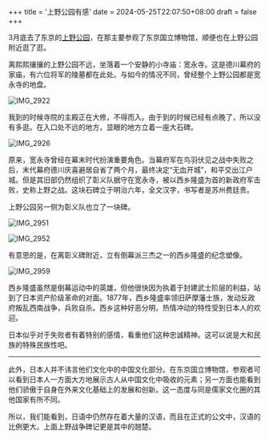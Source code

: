 +++
title = '上野公园有感'
date = 2024-05-25T22:07:50+08:00
draft = false
+++

3月底去了东京的[上野公园](https://www.japan-travel.cn/spot/1673/)，在那主要参观了东京国立博物馆，顺便也在上野公园附近逛了逛。

离熙熙攘攘的上野公园不远，坐落着一个安静的小寺庙：宽永寺。这是德川幕府的家庙，有六位将军的陵墓都在此处。与如今的情况不同，曾经整个上野公园都是宽永寺的地盘。

![IMG_2922](https://cdn.jsdelivr.net/gh/slad2019/gallery@main/blogs/pictures/IMG_2922.jpg)

我到的时候寺院的主殿正在大修，不得而入。由于到的时候已经有点晚了，所以没有多逛。在入口处不远的地方，显眼的地方立着一座大石碑。

![IMG_2926](https://cdn.jsdelivr.net/gh/slad2019/gallery@main/blogs/pictures/IMG_2926.jpg)

原来，宽永寺曾经在幕末时代扮演重要角色。当幕府军在鸟羽伏见之战中失败之后，末代幕府德川庆喜避居自省了两个月，最终决定“无血开城”，和平交出江户城。但是其旧部仍然组织了彰义队据守在宽永寺，被以西乡隆盛为首的新政府军击败，史称上野之战。这块石碑立于明治六年，全文汉字，书写者是苏州费廷贵。

上野公园另一侧为彰义队也立了一块碑。

![IMG_2951](https://cdn.jsdelivr.net/gh/slad2019/gallery@main/blogs/pictures/IMG_2951.jpg)

![IMG_2952](https://cdn.jsdelivr.net/gh/slad2019/gallery@main/blogs/pictures/IMG_2952.jpg)

有意思的是，在离彰义碑附近，立有倒幕派三杰之一的西乡隆盛的纪念塑像。

![IMG_2959](https://cdn.jsdelivr.net/gh/slad2019/gallery@main/blogs/pictures/IMG_2959.jpg)

西乡隆盛虽然是倒幕运动中的英雄，但他很快因为执着于封建武士阶层的利益，站到了日本资产阶级革命的对面。1877年，西乡隆盛率领旧萨摩藩士族，发动反政府叛乱西南战争，兵败自杀。西乡这种好恶分明，热情冲动的特性受到日本人的欢迎。

日本似乎对于失败者有着特别的感情，看重他们这种忠诚精神。这可以说是大和民族的特殊民族性吧。

---

此外，日本人并不讳言他们文化中的中国文化部分。在东京国立博物馆，参观者可以看到日本人一方面大方地展示古人从中国文化中吸收的元素；另一方面也能看到他们骄傲于自身在外来文化基础上的发展和创新。这一态度与同是儒家文化圈的其他国家有所不同。

所以，我们能看到，日语中仍然存在着大量的汉语，而且在正式的公文中，汉语的比例更大。上面上野战争碑记更是其中的翘楚。